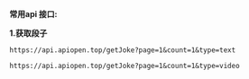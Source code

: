 **常用api 接口:**

**1.获取段子**

```http
https://api.apiopen.top/getJoke?page=1&count=1&type=text
```

```http
https://api.apiopen.top/getJoke?page=1&count=1&type=video
```


